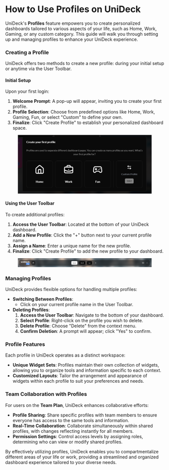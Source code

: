 # How to Use Profiles on UniDeck

UniDeck's **Profiles** feature empowers you to create personalized dashboards tailored to various aspects of your life, such as Home, Work, Gaming, or any custom category. This guide will walk you through setting up and managing profiles to enhance your UniDeck experience.

### Creating a Profile

UniDeck offers two methods to create a new profile: during your initial setup or anytime via the User Toolbar.

#### Initial Setup

Upon your first login:

1. **Welcome Prompt**: A pop-up will appear, inviting you to create your first profile.
2. **Profile Selection**: Choose from predefined options like Home, Work, Gaming, Fun, or select "Custom" to define your own.
3. **Finalize**: Click "Create Profile" to establish your personalized dashboard space.

<figure><img src="../../.gitbook/assets/image (1) (1) (1) (1).png" alt=""><figcaption></figcaption></figure>

#### Using the User Toolbar

To create additional profiles:

1. **Access the User Toolbar**: Located at the bottom of your UniDeck dashboard.
2. **Add a New Profile**: Click the "+" button next to your current profile name.
3. **Assign a Name**: Enter a unique name for the new profile.
4. **Finalize**: Click "Create Profile" to add the new profile to your dashboard.

<figure><img src="../../.gitbook/assets/image (3).png" alt=""><figcaption></figcaption></figure>

### Managing Profiles

UniDeck provides flexible options for handling multiple profiles:

* **Switching Between Profiles**:
  * Click on your current profile name in the User Toolbar.
* **Deleting Profiles**:
  1. **Access the User Toolbar**: Navigate to the bottom of your dashboard.
  2. **Select Profile**: Right-click on the profile you wish to delete.
  3. **Delete Profile**: Choose "Delete" from the context menu.
  4. **Confirm Deletion**: A prompt will appear; click "Yes" to confirm.

### Profile Features

Each profile in UniDeck operates as a distinct workspace:

* **Unique Widget Sets**: Profiles maintain their own collection of widgets, allowing you to organize tools and information specific to each context.
* **Customized Layouts**: Tailor the arrangement and appearance of widgets within each profile to suit your preferences and needs.

### Team Collaboration with Profiles

For users on the **Team Plan**, UniDeck enhances collaborative efforts:

* **Profile Sharing**: Share specific profiles with team members to ensure everyone has access to the same tools and information.
* **Real-Time Collaboration**: Collaborate simultaneously within shared profiles, with changes reflecting instantly for all members.
* **Permission Settings**: Control access levels by assigning roles, determining who can view or modify shared profiles.

By effectively utilizing profiles, UniDeck enables you to compartmentalize different areas of your life or work, providing a streamlined and organized dashboard experience tailored to your diverse needs.
